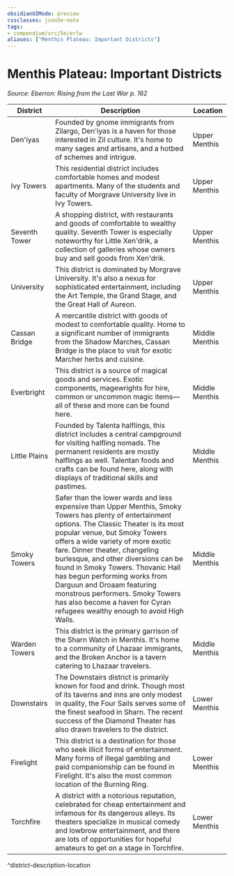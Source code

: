 ```yaml
---
obsidianUIMode: preview
cssclasses: json5e-note
tags:
- compendium/src/5e/erlw
aliases: ["Menthis Plateau: Important Districts"]
---
```

# Menthis Plateau: Important Districts
*Source: Eberron: Rising from the Last War p. 162* 

| District | Description | Location |
|----------|-------------|----------|
| Den'iyas | Founded by gnome immigrants from Zilargo, Den'iyas is a haven for those interested in Zil culture. It's home to many sages and artisans, and a hotbed of schemes and intrigue. | Upper Menthis |
| Ivy Towers | This residential district includes comfortable homes and modest apartments. Many of the students and faculty of Morgrave University live in Ivy Towers. | Upper Menthis |
| Seventh Tower | A shopping district, with restaurants and goods of comfortable to wealthy quality. Seventh Tower is especially noteworthy for Little Xen'drik, a collection of galleries whose owners buy and sell goods from Xen'drik. | Upper Menthis |
| University | This district is dominated by Morgrave University. It's also a nexus for sophisticated entertainment, including the Art Temple, the Grand Stage, and the Great Hall of Aureon. | Upper Menthis |
| Cassan Bridge | A mercantile district with goods of modest to comfortable quality. Home to a significant number of immigrants from the Shadow Marches, Cassan Bridge is the place to visit for exotic Marcher herbs and cuisine. | Middle Menthis |
| Everbright | This district is a source of magical goods and services. Exotic components, magewrights for hire, common or uncommon magic items—all of these and more can be found here. | Middle Menthis |
| Little Plains | Founded by Talenta halflings, this district includes a central campground for visiting halfling nomads. The permanent residents are mostly halflings as well. Talentan foods and crafts can be found here, along with displays of traditional skills and pastimes. | Middle Menthis |
| Smoky Towers | Safer than the lower wards and less expensive than Upper Menthis, Smoky Towers has plenty of entertainment options. The Classic Theater is its most popular venue, but Smoky Towers offers a wide variety of more exotic fare. Dinner theater, changeling burlesque, and other diversions can be found in Smoky Towers. Thovanic Hall has begun performing works from Darguun and Droaam featuring monstrous performers. Smoky Towers has also become a haven for Cyran refugees wealthy enough to avoid High Walls. | Middle Menthis |
| Warden Towers | This district is the primary garrison of the Sharn Watch in Menthis. It's home to a community of Lhazaar immigrants, and the Broken Anchor is a tavern catering to Lhazaar travelers. | Middle Menthis |
| Downstairs | The Downstairs district is primarily known for food and drink. Though most of its taverns and inns are only modest in quality, the Four Sails serves some of the finest seafood in Sharn. The recent success of the Diamond Theater has also drawn travelers to the district. | Lower Menthis |
| Firelight | This district is a destination for those who seek illicit forms of entertainment. Many forms of illegal gambling and paid companionship can be found in Firelight. It's also the most common location of the Burning Ring. | Lower Menthis |
| Torchfire | A district with a notorious reputation, celebrated for cheap entertainment and infamous for its dangerous alleys. Its theaters specialize in musical comedy and lowbrow entertainment, and there are lots of opportunities for hopeful amateurs to get on a stage in Torchfire. | Lower Menthis |
^district-description-location